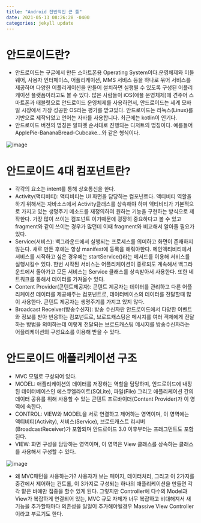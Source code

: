 ```yaml
---
title: "Android 전반적인 큰 틀"
date: 2021-05-13 08:26:28 -0400
categories: jekyll update
---
```

# 안드로이드란?
- 안드로이드는 구글에서 만든 스마트폰용 Operating System이다.운영체제와 미들웨어, 사용자 인터페이스, 어플리케이션, MMS 서비스 등을 하나로 묶어 서비스를 제공하며 다양한 어플리케이션을 만들어 설치하면 실행될 수 있도록 구성된 어플리케이션 플랫폼이라고도 볼 수 있다. 많은 사람들이 iOS(애플 운영체제)에 견주어 스마트폰과 태블릿으로 안드로이드 운영체제를 사용하면서, 안드로이드는 세계 모바일 시장에서 가장 성공한 OS라는 평가를 받고있다. 안드로이드는 리눅스(Linux)를 기반으로 제작되었고 언어는 자바를 사용합니다. 최근에는 kotlin이 인기다.
- 안드로이드 버전의 명칭은 알파벳 순서대로 진행되는 디저트의 명칭이다. 예를들어 ApplePie-BananaBread-Cubcake...와 같은 형식이다.

![image](https://user-images.githubusercontent.com/68431716/118111574-db86df80-b41e-11eb-93df-869819311dd9.png)

# 안드로이드 4대 컴포넌트란?
- 각각의 요소는 intent를 통해 상호통신을 한다.
- Activity(액티비티): 액티비티는 UI 화면을 담당하는 컴포넌트다. 액티비티 역할을 하기 위해서는 자바소스에서 Activity클래스를 상속해야 하며 액티비티가 기본적으로 가지고 있는 생명주기 메소드를 재정의하여 원하는 기능을 구현하는 방식으로 제작한다. 가장 많이 쓰이는 컴포넌트 이기때문에 굉장히 중요하다고 볼 수 있고 fragment와 같이 쓰이는 경우가 많던데 이때 fragment와 비교해서 알아둘 필요가 있다.
- Service(서비스): 백그라운드에서 실행되는 프로세스를 의미하고 화면이 존재하지 않는다. 새로 만든 후에는 항상 manifest에 등록을 해줘야한다. 메인액티비티에서 서비스를 시작하고 싶은 경우에는 startService()라는 메서드를 이용해 서비스를 실행시킬수 있다. 한번 시작된 서비스는 어플리케이션이 종료되도 계속해서 백그라운드에서 돌아가고 모든 서비스는 Service 클래스를 상속받아서 사용한다. 또한 네트워크를 통해서 데이터를 가져올수 있다.
- Content Provider(콘텐트제공자): 콘텐트 제공자는 데이터를 관리하고 다른 어플리케이션 데이터를 제공해주는 컴포넌트로, 데이터베이스의 데이터를 전달할때 많이 사용한다. 콘텐트 제공자는 생명주기를 가지고 있지 않다.
- Broadcast Receiver(방송수신자): 방송 수신자란 안드로이드에서 다양한 이벤트와 정보를 받아 반응하는 컴포넌트로, 브로드캐스팅은 메시지를 여러 객체에게 전달하는 방법을 의미하는데 이렇게 전달되는 브로드캐스팅 메시지를 방송수신자라는 어플리케이션의 구성요소를 이용해 받을 수 있다.

# 안드로이드 애플리케이션 구조
- MVC 모델로 구성되어 있다.
- MODEL: 애플리케이션의 데이터를 저장하는 역할을 담당하며, 안드로이드에 내장된 데이터베이스인 에스큐엘라이트(SQLite), 파일(File) 그리고 애플리케이션 간의 데이터 공유를 위해 사용할 수 있는 콘텐트 프로바이더(Content Provider)가 이 영역에 속한다.
- CONTROL: VIEW와 MODEL을 서로 연결하고 제어하는 영역이며, 이 영역에는 액티비티(Activity), 서비스(Service), 브로드캐스트 리시버(BroadcastReceiver)가 포함되며 안드로이드 3.0 이후부터는 프래그먼트도 포함된다.
- VIEW: 화면 구성을 담당하는 영역이며, 이 영역은 View 클래스를 상속하는 클래스를 사용해서 구성할 수 있다.

![image](https://user-images.githubusercontent.com/68431716/118114662-dc217500-b422-11eb-9b23-c2f410be2d7e.png)
- 왜 MVC패턴을 사용하는가? 사용자가 보는 페이지, 데이터처리, 그리고 이 2가지를 중간에서 제어하는 컨트롤, 이 3가지로 구성되는 하나의 애플리케이션을 만들면 각각 맡은 바에만 집중을 할수 있게 된다. 그렇지만 Controller에 다수의 Model과 View가 복잡하게 연결되어 있는, MVC 규모 자체가 너무 복잡하고 비대해져서 새 기능을 추가할때마다 의존성을 일일이 추가해야될경우 Massive VIew Controller이라고 부르기도 한다.




[jekyll-docs]: https://jekyllrb.com/docs/home
[jekyll-gh]:   https://github.com/jekyll/jekyll
[jekyll-talk]: https://talk.jekyllrb.com/
